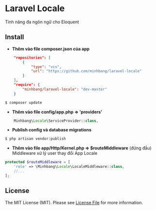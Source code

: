 # Laravel Locale

Tính năng đa ngôn ngữ cho Eloquent

## Install

* **Thêm vào file composer.json của app**
```json
	"repositories": [
        {
            "type": "vcs",
            "url": "https://github.com/minhbang/laravel-locale"
        }
    ],
    "require": {
        "minhbang/laravel-locale": "dev-master"
    }
```
``` bash
$ composer update
```

* **Thêm vào file config/app.php => 'providers'**
```php
	Minhbang\Locale\ServiceProvider::class,
```

* **Publish config và database migrations**
```bash
$ php artisan vendor:publish
```

* **Thêm vào file app/Http/Kernel.php => $routeMiddleware** (đứng đầu)
Middleware xử lý user thay đổi App Locale

```php
protected $routeMiddleware = [
	'role' => \Minhbang\Locale\LocaleMiddleware::class,
	//...
];
```

## License

The MIT License (MIT). Please see [License File](LICENSE.md) for more information.
